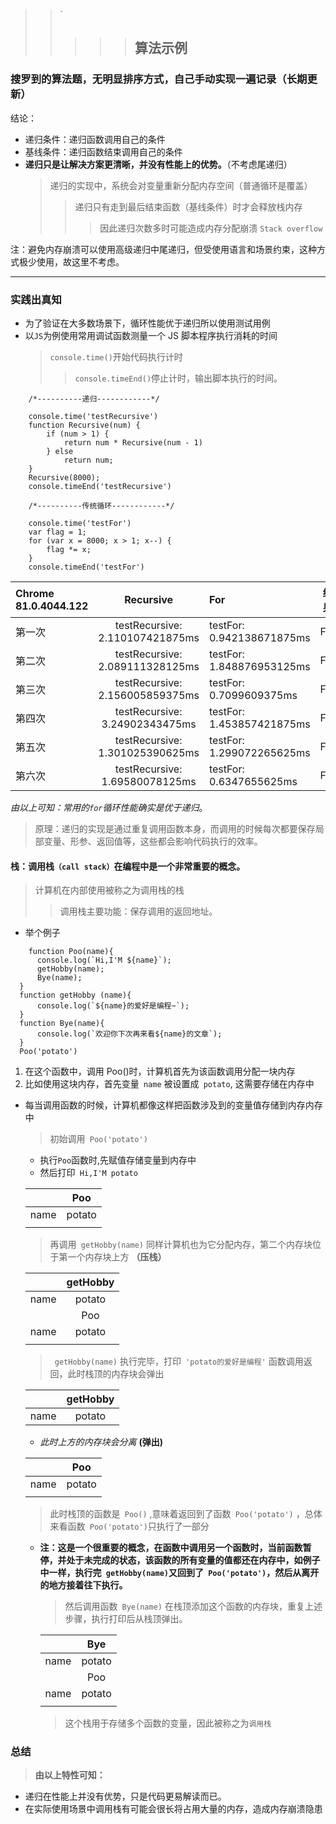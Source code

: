 > > `
> >
> > > > > ## 算法示例

### 搜罗到的算法题，无明显排序方式，自己手动实现一遍记录（长期更新）

结论：

- 递归条件：递归函数调用自己的条件
- 基线条件：递归函数结束调用自己的条件
- **递归只是让解决方案更清晰，并没有性能上的优势。**（不考虑尾递归）
  > 递归的实现中，系统会对变量重新分配内存空间（普通循环是覆盖）
  >
  > > 递归只有走到最后结束函数（基线条件）时才会释放栈内存
  > >
  > > > 因此递归次数多时可能造成内存分配崩溃 `Stack overflow`

注：避免内存崩溃可以使用高级递归中尾递归，但受使用语言和场景约束，这种方式极少使用，故这里不考虑。

---

### 实践出真知

- 为了验证在大多数场景下，循环性能优于递归所以使用测试用例
- 以`JS`为例使用常用调试函数测量一个 JS 脚本程序执行消耗的时间
  > `console.time()`开始代码执行计时
  >
  > > `console.timeEnd()`停止计时，输出脚本执行的时间。

```
    /*----------递归------------*/

    console.time('testRecursive')
    function Recursive(num) {
        if (num > 1) {
            return num * Recursive(num - 1)
        } else
            return num;
    }
    Recursive(8000);
    console.timeEnd('testRecursive')

    /*----------传统循环------------*/

    console.time('testFor')
    var flag = 1;
    for (var x = 8000; x > 1; x--) {
        flag *= x;
    }
    console.timeEnd('testFor')
```

| Chrome 81.0.4044.122 |            Recursive            | For                       | 结果 |
| :------------------- | :-----------------------------: | :------------------------ | :--: |
| 第一次               | testRecursive: 2.110107421875ms | testFor: 0.942138671875ms | For  |
| 第二次               | testRecursive: 2.089111328125ms | testFor: 1.848876953125ms | For  |
| 第三次               | testRecursive: 2.156005859375ms | testFor: 0.7099609375ms   | For  |
| 第四次               | testRecursive: 3.24902343475ms  | testFor: 1.453857421875ms | For  |
| 第五次               | testRecursive: 1.301025390625ms | testFor: 1.299072265625ms | For  |
| 第六次               | testRecursive: 1.69580078125ms  | testFor: 0.6347655625ms   | For  |

_由以上可知：常用的`for`循环性能确实是优于递归_。

> 原理：递归的实现是通过重复调用函数本身，而调用的时候每次都要保存局部变量、形参、返回值等，这些都会影响代码执行的效率。

#### **栈**：调用栈`（call stack）`在编程中是一个非常重要的概念。

> 计算机在内部使用被称之为调用栈的栈
>
> > 调用栈主要功能：保存调用的返回地址。

- 举个例子

```
    function Poo(name){
      console.log(`Hi,I'M ${name}`);
      getHobby(name);
      Bye(name);
  }
  function getHobby (name){
      console.log(`${name}的爱好是编程~`);
  }
  function Bye(name){
      console.log(`欢迎你下次再来看${name}的文章`);
  }
  Poo('potato')
```

1. 在这个函数中，调用 Poo()时，计算机首先为该函数调用分配一块内存
2. 比如使用这块内存，首先变量` name` 被设置成` potato`, 这需要存储在内存中

- 每当调用函数的时候，计算机都像这样把函数涉及到的变量值存储到内存内存中

  > 初始调用` Poo('potato')`

  - 执行`Poo`函数时,先赋值存储变量到内存中
  - 然后打印` Hi,I'M potato`

  |      |  Poo   |
  | :--: | :----: |
  | name | potato |
  |      |        |

  > 再调用` getHobby(name)` 同样计算机也为它分配内存，第二个内存块位于第一个内存块上方 **（压栈）**

  |      | getHobby |
  | :--: | :------: |
  | name |  potato  |
  |      |   Poo    |
  | name |  potato  |
  |      |          |

  > ` getHobby(name)` 执行完毕，打印` 'potato的爱好是编程'` 函数调用返回，此时栈顶的内存块会弹出

  |      | getHobby |
  | :--: | :------: |
  | name |  potato  |

  - _此时上方的内存块会分离_ **(弹出)**

  |      |  Poo   |
  | :--: | :----: |
  | name | potato |
  |      |        |

  > 此时栈顶的函数是` Poo()` ,意味着返回到了函数` Poo('potato')` ，总体来看函数` Poo('potato')`只执行了一部分

  - **注：这是一个很重要的概念，在函数中调用另一个函数时，当前函数暂停，并处于未完成的状态，该函数的所有变量的值都还在内存中，如例子中一样，执行完` getHobby(name)`又回到了` Poo('potato')`，然后从离开的地方接着往下执行。**

    > 然后调用函数` Bye(name)` 在栈顶添加这个函数的内存块，重复上述步骤，执行打印后从栈顶弹出。

    |      |  Bye   |
    | :--: | :----: |
    | name | potato |
    |      |  Poo   |
    | name | potato |
    |      |        |

    > 这个栈用于存储多个函数的变量，因此被称之为`调用栈`

### 总结

> **由以上特性可知：**

- 递归在性能上并没有优势，只是代码更易解读而已。
- 在实际使用场景中调用栈有可能会很长将占用大量的内存，造成内存崩溃隐患
